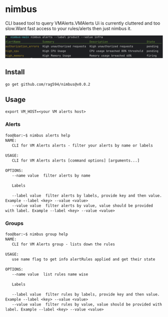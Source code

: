 # nimbus
CLI based tool to query VMAlerts.VMAlerts Ui is currently cluttered and too slow.Want fast access to your rules/alerts then just nimbus it.

![Screenshot](assets/image.png)

## Install

```
go get github.com/rag594/nimbus@v0.0.2
```

## Usage

```
export VM_HOST=<your VM alerts host>
```

### Alerts

```console
foo@bar:~$ nimbus alerts help
NAME:
   CLI for VM Alerts alerts - filter your alerts by name or labels

USAGE:
   CLI for VM Alerts alerts [command options] [arguments...]

OPTIONS:
   --name value  filter alerts by name

   Labels

   --label value  filter alerts by labels, provide key and then value. Example --label <key> --value <value>
   --value value  filter alerts by value, value should be provided with label. Example --label <key> --value <value>
```

### Groups

```console
foo@bar:~$ nimbus group help
NAME:
   CLI for VM Alerts group - lists down the rules

USAGE:
   use name flag to get info alertRules applied and get their state

OPTIONS:
   --name value  list rules name wise

   Labels

   --label value  filter rules by labels, provide key and then value. Example --label <key> --value <value>
   --value value  filter rules by value, value should be provided with label. Example --label <key> --value <value>
```
